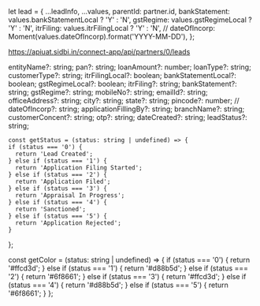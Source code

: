 let lead = {
                  ...leadInfo,
                  ...values,
                  parentId: partner.id,
                  bankStatement: values.bankStatementLocal ? 'Y' : 'N',
                  gstRegime: values.gstRegimeLocal ? 'Y' : 'N',
                  itrFiling: values.itrFilingLocal ? 'Y' : 'N',
                  // dateOfIncorp: Moment(values.dateOfIncorp).format('YYYY-MM-DD'),
                };

https://apiuat.sidbi.in/connect-app/api/partners/0/leads





 entityName?: string;
  pan?: string;
  loanAmount?: number;
  loanType?: string;
  customerType?: string;
  itrFilingLocal?: boolean;
  bankStatementLocal?: boolean;
  gstRegimeLocal?: boolean;
  itrFiling?: string;
  bankStatement?: string;
  gstRegime?: string;
  mobileNo?: string;
  emailId?: string;
  officeAddress?: string;
  city?: string;
  state?: string;
  pincode?: number;
  // dateOfIncorp?: string;
  applicationFillingBy?: string;
  branchName?: string;
  customerConcent?: string;
  otp?: string;
  dateCreated?: string;
  leadStatus?: string;


    const getStatus = (status: string | undefined) => {
    if (status === '0') {
      return 'Lead Created';
    } else if (status === '1') {
      return 'Application Filing Started';
    } else if (status === '2') {
      return 'Application Filed';
    } else if (status === '3') {
      return 'Appraisal In Progress';
    } else if (status === '4') {
      return 'Sanctioned';
    } else if (status === '5') {
      return 'Application Rejected';
    }
  };
  
  const getColor = (status: string | undefined) => {
    if (status === '0') {
      return '#ffcd3d';
    } else if (status === '1') {
      return '#d88b5d';
    } else if (status === '2') {
      return '#6f8661';
    } else if (status === '3') {
      return '#ffcd3d';
    } else if (status === '4') {
      return '#d88b5d';
    } else if (status === '5') {
      return '#6f8661';
    }
  };
